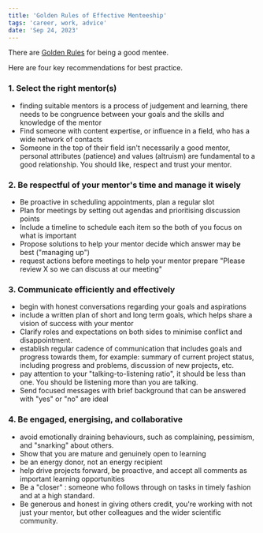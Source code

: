 ```yaml
---
title: 'Golden Rules of Effective Menteeship'
tags: 'career, work, advice'
date: 'Sep 24, 2023'
---
```


There are [Golden Rules](https://www.bmj.com/content/354/bmj.i4147) for being a good mentee.

Here are four key recommendations for best practice.

### 1. Select the right mentor(s)

- finding suitable mentors is a process of judgement and learning, there needs to be congruence between your goals and the skills and knowledge of the mentor
- Find someone with content expertise, or influence in a field, who has a wide network of contacts
- Someone in the top of their field isn't necessarily a good mentor, personal attributes (patience) and values (altruism) are fundamental to a good relationship. You should like, respect and trust your mentor.

### 2. Be respectful of your mentor's time and manage it wisely

- Be proactive in scheduling appointments, plan a regular slot
- Plan for meetings by setting out agendas and prioritising discussion points
- Include a timeline to schedule each item so the both of you focus on what is important
- Propose solutions to help your mentor decide which answer may be best ("managing up")
- request actions before meetings to help your mentor prepare "Please review X so we can discuss at our meeting"

### 3. Communicate efficiently and effectively

- begin with honest conversations regarding your goals and aspirations
- include a written plan of short and long term goals, which helps share a vision of success with your mentor
- Clarify roles and expectations on both sides to minimise conflict and disappointment.
- establish regular cadence of communication that includes goals and progress towards them, for example: summary of current project status, including progress and problems, discussion of new projects, etc.
- pay attention to your "talking-to-listening ratio", it should be less than one. You should be listening more than you are talking.
- Send focused messages with brief background that can be answered with "yes" or "no" are ideal

### 4. Be engaged, energising, and collaborative

- avoid emotionally draining behaviours, such as complaining, pessimism, and "snarking" about others.
- Show that you are mature and genuinely open to learning
- be an energy donor, not an energy recipient
- help drive projects forward, be proactive, and accept all comments as important learning opportunities
- Be a "closer" : someone who follows through on tasks in timely fashion and at a high standard.
- Be generous and honest in giving others credit, you're working with not just your mentor, but other colleagues and the wider scientific community.
